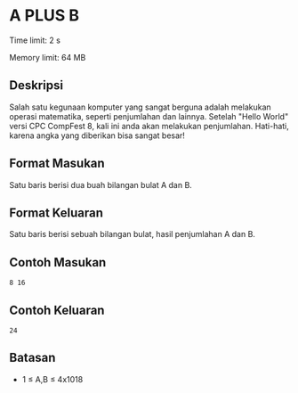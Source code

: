 # A PLUS B

Time limit: 2 s

Memory limit: 64 MB

## Deskripsi
Salah satu kegunaan komputer yang sangat berguna adalah melakukan operasi matematika, seperti penjumlahan dan lainnya. Setelah "Hello World" versi CPC CompFest 8, kali ini anda akan melakukan penjumlahan. Hati-hati, karena angka yang diberikan bisa sangat besar!

## Format Masukan
Satu baris berisi dua buah bilangan bulat A dan B.

## Format Keluaran
Satu baris  berisi sebuah bilangan bulat, hasil penjumlahan A dan B.

## Contoh Masukan

    8 16

## Contoh Keluaran
    
    24

## Batasan
- 1 ≤ A,B ≤ 4x1018